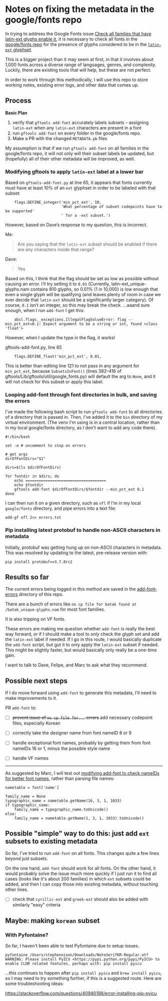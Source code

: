 # Notes on fixing the metadata in the google/fonts repo

In trying to address the Google Fonts issue [Check all families that have latin-ext glyphs enable it](https://github.com/google/fonts/issues/187), it is necessary to check all fonts in the [google/fonts repo](https://github.com/google/fonts) for the presence of glyphs considered to be in the [`latin-ext` glyphset](https://github.com/googlefonts/gftools/blob/master/Lib/gftools/encodings/latin-ext_unique-glyphs.nam). 

This is a bigger project than it may seem at first, in that it involves about 1,000 fonts across a diverse range of languages, genres, and complexity. Luckily, there are existing tools that will help, but these are not perfect.

In order to work through this methodically, I will use this repo to store working notes, existing error logs, and other data that comes up.

## Process

**Basic Plan**
1. verify that `gftools add-font` accurately labels subsets – assigning `latin-ext` when any `latin-ext` characters are present in a font
2. run `gftools add-font` on every folder in the google/fonts repo. 
3. Make a PR with the changed `METADATA.pb` files

My assumption is that if we run `gftools add-font` on all families in the google/fonts repo, it will not only will their subset labels be updated, but (hopefully) all of their other metadata will be improved, as well.

### Modifying gftools to apply `latin-ext` label at a lower bar

Based on `gftools-add-font.py` at line 65, it appears that fonts currently must have at least 10% of an `ext` glyphset in order to be labeled with that subset:

```
    flags.DEFINE_integer('min_pct_ext', 10,
                         'What percentage of subset codepoints have to be supported'
                         ' for a -ext subset.')
```

However, based on Dave’s response to my question, this is incorrect.

Me:

> Are you saying that the `latin-ext` subset should be enabled if there are any characters inside that range?

Dave:

> Yes

Based on this, I think that the flag should be set as low as possible without causing an error. I’ll try setting it to `0.01` (Currently, latin-ext_unique-glyphs.nam contains 810 glyphs, so 0.01% (1 in 10,000) is low enough that even a single glyph will be qualifying (and leaves plenty of room in case we ever decide that `latin-ext` should be a significantly larger category). Of course, `0.1` isn’t an integer, so this may break the check. …aaand sure enough, when I run `add-font` I get this:


```
    absl.flags._exceptions.IllegalFlagValueError: flag --min_pct_ext=0.1: Expect argument to be a string or int, found <class 'float'>
```

However, when I update the type in the flag, it works!

gftools-add-font.py, line 65

```
    flags.DEFINE_float('min_pct_ext', 0.01,
```

This is better than editing line 121 to not pass in any argument for `min_pct_ext`, because `SubsetsInFont()` (lines 382–416 of gftools/Lib/gftools/util/google_fonts.py) will default the arg to `None`, and it will not check for this subset or apply this label.



### Looping add-font through font directories in bulk, and saving the errors

I've made the following bash script to run `gftools add-font` to all directories of a directory that is passed in. Then, I've added it to the `bin` directory of my virtual environment. (The venv I'm using is in a central location, rather than in my local google/fonts directory, as I don't want to add any code there).

```
#!/bin/bash

set -e # uncomment to stop on errors

# get args
dirOfFontDirs="$1"

dirs=$(ls $dirOfFontDirs)

for fontdir in $dirs; do
    echo ====================================
    echo $fontdir
    gftools add-font $dirOfFontDirs/$fontdir --min_pct_ext 0.1
done
```

I can then run it on a given directory, such as `ofl` if I'm in my local `google/fonts` directory, and pipe errors into a text file:

```
add-gf ofl 2>> errors.txt
```

### Pip installing latest protobuf to handle non-ASCII characters in metadata

Initially, protobuf was getting hung up on non-ASCII characters in metadata. This was resolved by updating to the latest, pre-release version with:

```
pip install protobuf==3.7.0rc2
```

## Results so far

The current errors being logged in this method are saved in the [add-font-errors](/add-font-errors) directory of this repo.

There are a bunch of errors like `no cp file for batak found at /batak_unique-glyphs.nam` for most font families.

It is also tripping on VF fonts.

These errors are making me question whether `add-font` is really the best way forward, or if I should make a tool to _only_ check the glyph set and add the `latin-ext` label if needed. If I go in this route, I would basically duplicate the `add-font` script, but gut it to only apply the `latin-ext` subset if needed. This might be slightly faster, but would basically only really be a one-time gain.

I want to talk to Dave, Felipe, and Marc to ask what they recommend.

## Possible next steps

If I do move forward using `add-font` to generate this metadata, I'll need to make improvements to it.

PR `add-font` to:
- [ ] ~~prevent issue of `no cp file for...` errors~~ add necessary codepoint files, especially Korean
- [ ] correctly take the designer name from font nameID 8 or 9
- [ ] handle exceptional font names, probably by getting them from font nameIDs 16 or 1, minus the possible style name
- [ ] handle VF names


---

As suggested by Marc, I will test out [modifying add-font to check nameIDs for better font names](https://github.com/googlefonts/gftools/issues/122#issuecomment-463562083), rather than parsing file names:
```
nametable = font['name']

family_name = None
typographic_name = nametable.getName(16, 3, 1, 1033)
if typographic_name:
    family_name = typographic_name.toUnicode()
else:
    family_name = nametable.getName(1, 3, 1, 1033).toUnicode()
```

## Possible "simple" way to do this: just add `ext` subsets to existing metadata

So far, I've tried to run `add-font` on all fonts. This changes quite a few lines beyond just subsets.

On the one hand, `add-font` should work for all fonts. On the other hand, it would probably solve the issue much more quickly if I just run it to find all cases (looks like it's about 200 families) in which `ext` subsets could be added, and then I can copy those into existing metadata, without touching other lines.

- [ ] check that `cyrillic-ext` and `greek-ext` should also be added with similarly "easy" criteria

## Maybe: making `korean` subset 

### With Pyfontaine?

So far, I haven't been able to test Pyfontaine due to setup issues.

```
pyfontaine /Users/stephennixon/Downloads/NotoSerifKR-Regular.otf
WARNING: Please install PyICU <https://pypi.python.org/pypi/PyICU> to enable CLDR related features, perhaps with: pip install pyicu
```

...this continues to happen after `pip install pyicu` and `brew install pyicu`, so I may need to try something further, if this is a suggested route. Here are some troubleshooting ideas:

https://stackoverflow.com/questions/40940188/error-installing-pip-pyicu